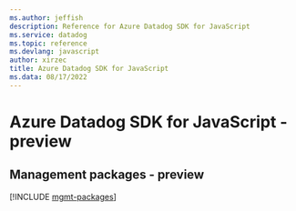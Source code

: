 ```yaml
---
ms.author: jeffish
description: Reference for Azure Datadog SDK for JavaScript
ms.service: datadog
ms.topic: reference
ms.devlang: javascript
author: xirzec
title: Azure Datadog SDK for JavaScript
ms.data: 08/17/2022
---
```

# Azure Datadog SDK for JavaScript - preview

## Management packages - preview
[!INCLUDE [mgmt-packages](datadog-mgmt-index.md)]
